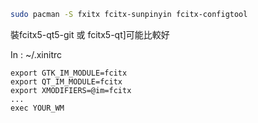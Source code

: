 ```bash
sudo pacman -S fxitx fcitx-sunpinyin fcitx-configtool
```
裝fcitx5-qt5-git 或 fcitx5-qt]可能比較好

In : ~/.xinitrc
```
export GTK_IM_MODULE=fcitx
export QT_IM_MODULE=fcitx
export XMODIFIERS=@im=fcitx
...
exec YOUR_WM
```